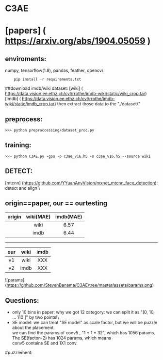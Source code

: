 # C3AE
#
# [papers] ( https://arxiv.org/abs/1904.05059 )

## enviroments:
   numpy, tensorflow(1.8), pandas, feather, opencv\
```
    pip install -r requirements.txt
```

##download imdb/wiki dataset:
 [wiki] ( https://data.vision.ee.ethz.ch/cvl/rrothe/imdb-wiki/static/wiki_crop.tar)
 [imdb] ( https://data.vision.ee.ethz.ch/cvl/rrothe/imdb-wiki/static/imdb_crop.tar)
 then extract those data to the "./dataset/"

## preprocess:
    >>> python preproccessing/dataset_proc.py

## training: 
    >>> python C3AE.py -gpu -p c3ae_v16.h5 -s c3ae_v16.h5 --source wiki 


## DETECT: 
   [mtcnn] (https://github.com/YYuanAnyVision/mxnet_mtcnn_face_detection):  detect and align \


origin==paper, our == ourtesting
-------------------------

|origin|wiki(MAE)|imdb(MAE)|
| -- | :--: | :--: |
|  | wiki | 6.57 |
|  | imdb| 6.44 |

-------------------------
|our|wiki|imdb|
| :--: | :--: | :--: |
| v1 | wiki | XXX |
| v2 | imdb| XXX |


![params] (https://github.com/StevenBanama/C3AE/tree/master/assets/params.png)
## Questions: 
   - only 10 bins in paper: why we got 12 category: we can split it as "[0, 10, ... 110 ]" by two points!\
   - SE model: we can treat "SE model" as scale factor, but we will be puzzle about the placement.\
        we can find the params of conv5 , "1 * 1 * 32", which has 1056 params. The SE(factor=2) has 1024 params, which means \
        conv5 contains SE and 1X1 conv. 

#puzzlement:
   
